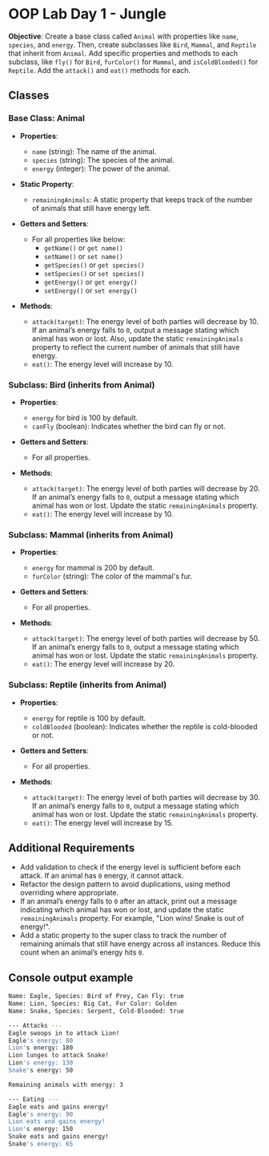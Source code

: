 # OOP Lab Day 1 - Jungle

**Objective**: Create a base class called `Animal` with properties like `name`, `species`, and `energy`. Then, create subclasses like `Bird`, `Mammal`, and `Reptile` that inherit from `Animal`. Add specific properties and methods to each subclass, like `fly()` for `Bird`, `furColor()` for `Mammal`, and `isColdBlooded()` for `Reptile`. Add the `attack()` and `eat()` methods for each.

## Classes

### Base Class: Animal

- **Properties**:
  - `name` (string): The name of the animal.
  - `species` (string): The species of the animal.
  - `energy` (integer): The power of the animal.

- **Static Property**:
  - `remainingAnimals`: A static property that keeps track of the number of animals that still have energy left.

- **Getters and Setters**:
  - For all properties like below:
    - `getName()` or `get name()`
    - `setName()` or `set name()`
    - `getSpecies()` or `get species()`
    - `setSpecies()` or `set species()`
    - `getEnergy()` or `get energy()`
    - `setEnergy()` or `set energy()`

- **Methods**:
  - `attack(target)`: The energy level of both parties will decrease by 10. If an animal’s energy falls to `0`, output a message stating which animal has won or lost. Also, update the static `remainingAnimals` property to reflect the current number of animals that still have energy.
  - `eat()`: The energy level will increase by 10.

### Subclass: Bird (inherits from Animal)

- **Properties**:
  - `energy` for bird is 100 by default.
  - `canFly` (boolean): Indicates whether the bird can fly or not.

- **Getters and Setters**:
  - For all properties.

- **Methods**:
  - `attack(target)`: The energy level of both parties will decrease by 20. If an animal’s energy falls to `0`, output a message stating which animal has won or lost. Update the static `remainingAnimals` property.
  - `eat()`: The energy level will increase by 10.

### Subclass: Mammal (inherits from Animal)

- **Properties**:
  - `energy` for mammal is 200 by default.
  - `furColor` (string): The color of the mammal's fur.

- **Getters and Setters**:
  - For all properties.

- **Methods**:
  - `attack(target)`: The energy level of both parties will decrease by 50. If an animal’s energy falls to `0`, output a message stating which animal has won or lost. Update the static `remainingAnimals` property.
  - `eat()`: The energy level will increase by 20.

### Subclass: Reptile (inherits from Animal)

- **Properties**:
  - `energy` for reptile is 100 by default.
  - `coldBlooded` (boolean): Indicates whether the reptile is cold-blooded or not.

- **Getters and Setters**:
  - For all properties.

- **Methods**:
  - `attack(target)`: The energy level of both parties will decrease by 30. If an animal’s energy falls to `0`, output a message stating which animal has won or lost. Update the static `remainingAnimals` property.
  - `eat()`: The energy level will increase by 15.

## Additional Requirements

- Add validation to check if the energy level is sufficient before each attack. If an animal has `0` energy, it cannot attack.
- Refactor the design pattern to avoid duplications, using method overriding where appropriate.
- If an animal’s energy falls to `0` after an attack, print out a message indicating which animal has won or lost, and update the static `remainingAnimals` property. For example, "Lion wins! Snake is out of energy!".
- Add a static property to the super class to track the number of remaining animals that still have energy across all instances. Reduce this count when an animal’s energy hits `0`.

## Console output example

```bash
Name: Eagle, Species: Bird of Prey, Can Fly: true  
Name: Lion, Species: Big Cat, Fur Color: Golden  
Name: Snake, Species: Serpent, Cold-Blooded: true  

--- Attacks ---
Eagle swoops in to attack Lion!
Eagle's energy: 80
Lion's energy: 180
Lion lunges to attack Snake!
Lion's energy: 130
Snake's energy: 50

Remaining animals with energy: 3

--- Eating ---
Eagle eats and gains energy!  
Eagle's energy: 90  
Lion eats and gains energy!
Lion's energy: 150
Snake eats and gains energy!
Snake's energy: 65 
```
